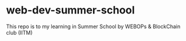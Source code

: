 # web-dev-summer-school
This repo is to my learning in Summer School by WEBOPs &amp;  BlockChain club (IITM)
